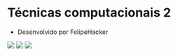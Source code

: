 # Técnicas computacionais 2

- Desenvolvido por FelipeHacker

<img src="https://conteudo.imguol.com.br/c/noticias/1f/2022/01/21/hacker-usando-um-laptop-1642786034169_v2_900x506.jpg">

<img src="https://i.pinimg.com/originals/45/72/2e/45722edbd2d1dc4a4e9b80e596775b4a.gif">

<img src="https://www.youtube.com/watch?v=8ylC55UkXPM">
